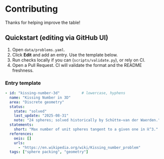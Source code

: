 # Contributing

Thanks for helping improve the table!

## Quickstart (editing via GitHub UI)

1. Open `data/problems.yaml`.
2. Click **Edit** and add an entry. Use the template below.
3. Run checks locally if you can (`scripts/validate.py`), or rely on CI.
4. Open a Pull Request. CI will validate the format and the README freshness.

### Entry template

```yaml
- id: "kissing-number-3d"          # lowercase, hyphens
  name: "Kissing Number in 3D"
  area: "Discrete geometry"
  status:
    state: "solved"
    last_update: "2025-08-31"
    note: "24 spheres; solved historically by Schütte–van der Waerden."
  statements:
    short: "Max number of unit spheres tangent to a given one in ℝ^3."
  references:
    oeis: []
    urls:
      - "https://en.wikipedia.org/wiki/Kissing_number_problem"
  tags: ["sphere packing", "geometry"]
